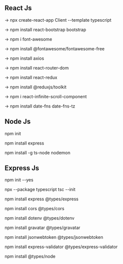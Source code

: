 React Js
------------
-> npx create-react-app Client --template typescript

-> npm install react-bootstrap bootstrap

-> npm i font-awesome

-> npm install @fontawesome/fontawesome-free

-> npm install axios

-> npm install react-router-dom

-> npm install react-redux

-> npm install @reduxjs/toolkit

-> npm i react-infinite-scroll-component

-> npm install date-fns date-fns-tz



Node Js
-------------

npm init

npm install express

npm install -g ts-node nodemon


Express Js
-------------

npm init --yes

npx --package typescript tsc --init

npm install express @types/express 

npm install cors @types/cors

npm install dotenv @types/dotenv

npm install gravatar @types/gravatar

npm install jsonwebtoken @types/jsonwebtoken

npm install express-validator @types/express-validator

npm install @types/node
